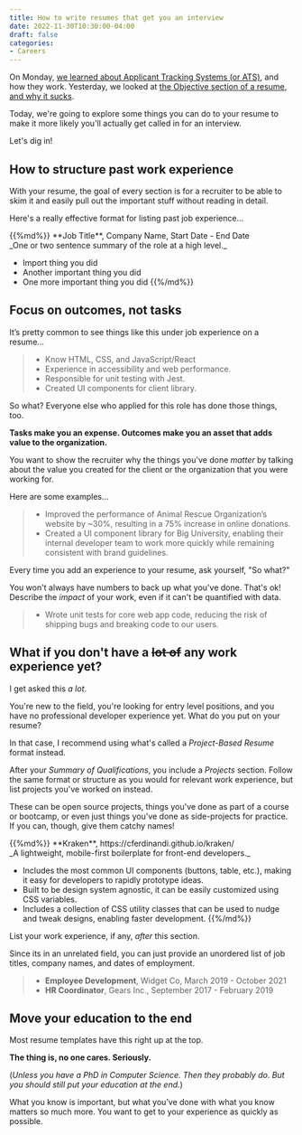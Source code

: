 ```yaml
---
title: How to write resumes that get you an interview
date: 2022-11-30T10:30:00-04:00
draft: false
categories:
- Careers
---
```


On Monday, [we learned about Applicant Tracking Systems (or ATS)](//your-resume-probably-wont-be-seen-by-a-human-and-how-to-fix-that/), and how they work. Yesterday, we looked at [the Objective section of a resume, and why it sucks](/the-biggest-mistake-on-your-resume-and-how-to-fix-it/).

Today, we're going to explore some things you can do to your resume to make it more likely you'll actually get called in for an interview.

Let's dig in!

## How to structure past work experience

With your resume, the goal of every section is for a recruiter to be able to skim it and easily pull out the important stuff without reading in detail.

Here's a really effective format for listing past job experience...

<div class="callout">
{{%md%}}
**Job Title**, Company Name, Start Date - End Date<br>
_One or two sentence summary of the role at a high level._

- Import thing you did
- Another important thing you did
- One more important thing you did
{{%/md%}}
</div>

## Focus on outcomes, not tasks

It’s pretty common to see things like this under job experience on a resume...

> - Know HTML, CSS, and JavaScript/React
> - Experience in accessibility and web performance. 
> - Responsible for unit testing with Jest.
> - Created UI components for client library.

So what? Everyone else who applied for this role has done those things, too.

**Tasks make you an expense. Outcomes make you an asset that adds value to the organization.**

You want to show the recruiter why the things you've done _matter_ by talking about the value you created for the client or the organization that you were working for. 

Here are some examples...

> - Improved the performance of Animal Rescue Organization’s website by ~30%, resulting in a 75% increase in online donations.
> - Created a UI component library for Big University, enabling their internal developer team to work more quickly while remaining consistent with brand guidelines.

Every time you add an experience to your resume, ask yourself, "So what?"

You won't always have numbers to back up what you've done. That's ok! Describe the _impact_ of your work, even if it can't be quantified with data.

> - Wrote unit tests for core web app code, reducing the risk of shipping bugs and breaking code to our users.

## What if you don't have a ~~lot of~~ any work experience yet?

I get asked this _a lot_.

You're new to the field, you're looking for entry level positions, and you have no professional developer experience yet. What do you put on your resume?

In that case, I recommend using what's called a _Project-Based Resume_ format instead.

After your _Summary of Qualifications_, you include a _Projects_ section. Follow the same format or structure as you would for relevant work experience, but list projects you've worked on instead.

These can be open source projects, things you've done as part of a course or bootcamp, or even just things you've done as side-projects for practice. If you can, though, give them catchy names!

<div class="callout">
{{%md%}}
**Kraken**, https://cferdinandi.github.io/kraken/<br>
_A lightweight, mobile-first boilerplate for front-end developers._

- Includes the most common UI components (buttons, table, etc.), making it easy for developers to rapidly prototype ideas.
- Built to be design system agnostic, it can be easily customized using CSS variables.
- Includes a collection of CSS utility classes that can be used to nudge and tweak designs, enabling faster development.
{{%/md%}}
</div>

List your work experience, if any, _after_ this section.

Since its in an unrelated field, you can just provide an unordered list of job titles, company names, and dates of employment.

> - **Employee Development**, Widget Co, March 2019 - October 2021
> - **HR Coordinator**, Gears Inc., September 2017 - February 2019

## Move your education to the end

Most resume templates have this right up at the top. 

**The thing is, no one cares. Seriously.**

(_Unless you have a PhD in Computer Science. Then they probably do. But you should still put your education at the end._)

What you know is important, but what you’ve done with what you know matters so much more. You want to get to your experience as quickly as possible.